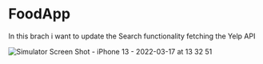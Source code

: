 # FoodApp


In this brach i want to update the Search functionality fetching the Yelp API

![Simulator Screen Shot - iPhone 13 - 2022-03-17 at 13 32 51](https://user-images.githubusercontent.com/68776490/158800164-7c094654-9531-43b4-bb32-237862d598a8.png)
